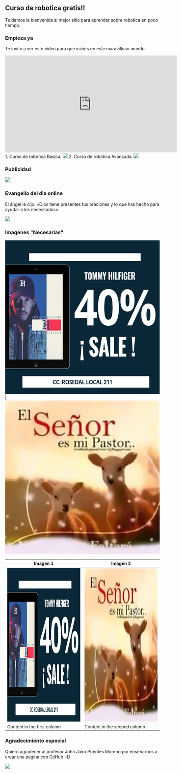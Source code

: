 ## Curso de robotica gratis!!

Te damos la bienvenida al mejor sitio para aprender sobre robotica en poco tiempo.

### Empieza ya

Te invito a ver este video para que inicies en este maravilloso mundo.

<iframe width="560" height="315" src="https://www.youtube.com/embed/qnnNLk9Bwh0" frameborder="0" allow="accelerometer; autoplay; encrypted-media; gyroscope; picture-in-picture" allowfullscreen></iframe>
1. Curso de robotica Basica:
<img src="https://www.steren.cr/media/catalog/product/cache/10f519365b01716ddb90abc57de5a837/k/-/k-910_3.jpg"/> 
2. Curso de robotica Avanzada:
<img src="https://www.shtreber.com/uploads_admin/4096x4096/$2y$10$iRA4Z-EFLhudAAWhcLP9wesB0p3415PuUNOn5vpCECnnyPR4Jh0ke.png"/>

### Publicidad

<img src="https://introcrea.com/wp-content/uploads/2018/06/cliente-adidas-introcrea.jpg"/>

### Evangelio del dia online

El ángel le dijo: «Dios tiene presentes tus oraciones y lo que has hecho para ayudar a los necesitados».

<img src="http://static-1.ivoox.com/audios/9/2/6/4/3601524444629_XXL.jpg"/>

### Imagenes "Necesarias"
<img src="https://raw.githubusercontent.com/iSeraph/Institucional/gh-pages/c4ddd8411266461e9d92b4eb624914aa%20(1).jpg" width="600" height="500"> | <img src="https://raw.githubusercontent.com/iSeraph/Institucional/gh-pages/c5974cb2f6224bf49923fa1bc75ed721%20(1).jpg" width="600" height="500"> 

Imagen 1 | Imagen 2
------------ | -------------
<img src="https://raw.githubusercontent.com/iSeraph/Institucional/gh-pages/c4ddd8411266461e9d92b4eb624914aa%20(1).jpg" width="600" height="500"> | <img src="https://raw.githubusercontent.com/iSeraph/Institucional/gh-pages/c5974cb2f6224bf49923fa1bc75ed721%20(1).jpg" width="600" height="500">
Content in the first column | Content in the second column

### Agradecimiento especial 
 
 Quiero agradecer al profesor John Jairo Puentes Moreno por enseñarnos a crear una pagina con GitHub. :D

<img src="http://www.lasalle.org.co/wp-content/uploads/2017/03/16938792_10155782872538056_7280796294272644926_n.jpg"/>
